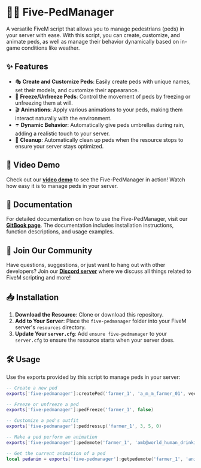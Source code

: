 # 🚶‍♂️ Five-PedManager

A versatile FiveM script that allows you to manage pedestrians (peds) in your server with ease. With this script, you can create, customize, and animate peds, as well as manage their behavior dynamically based on in-game conditions like weather.

## ✨ Features

- 🎭 **Create and Customize Peds**: Easily create peds with unique names, set their models, and customize their appearance.
- 🛑 **Freeze/Unfreeze Peds**: Control the movement of peds by freezing or unfreezing them at will.
- 🎬 **Animations**: Apply various animations to your peds, making them interact naturally with the environment.
- ☂️ **Dynamic Behavior**: Automatically give peds umbrellas during rain, adding a realistic touch to your server.
- 🔄 **Cleanup**: Automatically clean up peds when the resource stops to ensure your server stays optimized.

## 🎥 Video Demo

Check out our [**video demo**](https://youtu.be/mZAPSujzFog) to see the Five-PedManager in action! Watch how easy it is to manage peds in your server.

## 📖 Documentation

For detailed documentation on how to use the Five-PedManager, visit our [**GitBook page**](https://fivebazaar.gitbook.io/overview/five-pedmanager). The documentation includes installation instructions, function descriptions, and usage examples.

## 💬 Join Our Community

Have questions, suggestions, or just want to hang out with other developers? Join our [**Discord server**](https://discord.gg/Dc6EVAUxu6) where we discuss all things related to FiveM scripting and more!

## 📥 Installation

1. **Download the Resource**: Clone or download this repository.
2. **Add to Your Server**: Place the `five-pedmanager` folder into your FiveM server's `resources` directory.
3. **Update Your `server.cfg`**: Add `ensure five-pedmanager` to your `server.cfg` to ensure the resource starts when your server does.

## 🛠️ Usage

Use the exports provided by this script to manage peds in your server:

```lua
-- Create a new ped
exports['five-pedmanager']:createPed('farmer_1', 'a_m_m_farmer_01', vector4(122.2, 97.2, 81.43, 180), true, true, 'amb@world_human_hang_out_street@male_a@idle_a', 'idle_a')

-- Freeze or unfreeze a ped
exports['five-pedmanager']:pedFreeze('farmer_1', false)

-- Customize a ped's outfit
exports['five-pedmanager']:peddressup('farmer_1', 3, 5, 0)

-- Make a ped perform an animation
exports['five-pedmanager']:pedemote('farmer_1', 'amb@world_human_drinking@coffee@male@base', 'base')

-- Get the current animation of a ped
local pedanim = exports['five-pedmanager']:getpedemote('farmer_1', 'animName')
